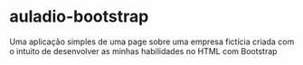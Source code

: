 # auladio-bootstrap

Uma aplicação simples de uma page sobre uma empresa fictícia criada com o intuito de desenvolver as minhas habilidades no HTML com Bootstrap
